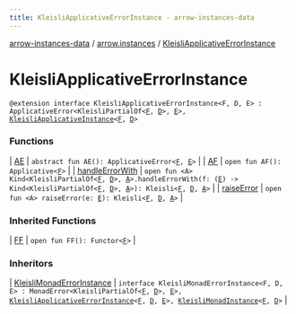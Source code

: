 ```yaml
---
title: KleisliApplicativeErrorInstance - arrow-instances-data
---
```


[arrow-instances-data](../../index.html) / [arrow.instances](../index.html) / [KleisliApplicativeErrorInstance](./index.html)

# KleisliApplicativeErrorInstance

`@extension interface KleisliApplicativeErrorInstance<F, D, E> : ApplicativeError<KleisliPartialOf<`[`F`](index.html#F)`, `[`D`](index.html#D)`>, `[`E`](index.html#E)`>, `[`KleisliApplicativeInstance`](../-kleisli-applicative-instance/index.html)`<`[`F`](index.html#F)`, `[`D`](index.html#D)`>`

### Functions

| [AE](-a-e.html) | `abstract fun AE(): ApplicativeError<`[`F`](index.html#F)`, `[`E`](index.html#E)`>` |
| [AF](-a-f.html) | `open fun AF(): Applicative<`[`F`](index.html#F)`>` |
| [handleErrorWith](handle-error-with.html) | `open fun <A> Kind<KleisliPartialOf<`[`F`](index.html#F)`, `[`D`](index.html#D)`>, `[`A`](handle-error-with.html#A)`>.handleErrorWith(f: (`[`E`](index.html#E)`) -> Kind<KleisliPartialOf<`[`F`](index.html#F)`, `[`D`](index.html#D)`>, `[`A`](handle-error-with.html#A)`>): Kleisli<`[`F`](index.html#F)`, `[`D`](index.html#D)`, `[`A`](handle-error-with.html#A)`>` |
| [raiseError](raise-error.html) | `open fun <A> raiseError(e: `[`E`](index.html#E)`): Kleisli<`[`F`](index.html#F)`, `[`D`](index.html#D)`, `[`A`](raise-error.html#A)`>` |

### Inherited Functions

| [FF](../-kleisli-applicative-instance/-f-f.html) | `open fun FF(): Functor<`[`F`](../-kleisli-applicative-instance/index.html#F)`>` |

### Inheritors

| [KleisliMonadErrorInstance](../-kleisli-monad-error-instance/index.html) | `interface KleisliMonadErrorInstance<F, D, E> : MonadError<KleisliPartialOf<`[`F`](../-kleisli-monad-error-instance/index.html#F)`, `[`D`](../-kleisli-monad-error-instance/index.html#D)`>, `[`E`](../-kleisli-monad-error-instance/index.html#E)`>, `[`KleisliApplicativeErrorInstance`](./index.html)`<`[`F`](../-kleisli-monad-error-instance/index.html#F)`, `[`D`](../-kleisli-monad-error-instance/index.html#D)`, `[`E`](../-kleisli-monad-error-instance/index.html#E)`>, `[`KleisliMonadInstance`](../-kleisli-monad-instance/index.html)`<`[`F`](../-kleisli-monad-error-instance/index.html#F)`, `[`D`](../-kleisli-monad-error-instance/index.html#D)`>` |

